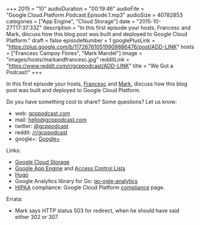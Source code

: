 +++
2015 = "10"
audioDuration = "00:19:46"
audioFile = "Google.Cloud.Platform.Podcast.Episode.1.mp3"
audioSize = 40782853
categories = ["App Engine", "Cloud Storage"]
date = "2015-10-27T17:37:33Z"
description = "In this first episode your hosts, Francesc and Mark, discuss how this blog post was built and deployed to Google Cloud Platform."
draft = false
episodeNumber = 1
googlePlusLink = "https://plus.google.com/b/117267610519909886476/post/ADD-LINK"
hosts = ["Francesc Campoy Flores", "Mark Mandel"]
image = "images/hosts/markandfrancesc.jpg"
redditLink = "https://www.reddit.com/r/gcppodcast/ADD-LINK"
title = "We Got a Podcast!"
+++

In this first episode your hosts,
[Francesc](http://twitter.com/francesc) and
[Mark](http://twitter.com/neurotic),
discuss how this blog post was built and deployed to Google Cloud
Platform.
<!--more-->

Do you have something cool to share? Some questions? Let us know:

- web: [gcppodcast.com](https://gcppodcast.com)
- mail: [hello@gcppodcast.com](mailto:hello@gcppodcast.com)
- twitter: [@gcppodcast](http://twitter.com/gcppodcast.com)
- reddit: [/r/gcppodcast](http://reddit.com/r/gcppodcast)
- google+: [Google+](http://google.com/+gcppodcast)

Links:

-   [Google Cloud
    Storage](https://cloud.google.com/storage/)
-   [Google App
    Engine](https://cloud.google.com/appengine/docs) and
    [Access Control
    Lists](https://cloud.google.com/storage/docs/access-control?hl%3Den)
-   [Hugo](https://gohugo.io/)
-   Google Analytics library for Go:
    [go-ogle-analytics](https://godoc.org/github.com/jpillora/go-ogle-analytics)
-   [HIPAA](http://www.dhcs.ca.gov/formsandpubs/laws/hipaa/Pages/1.00WhatisHIPAA.aspx) compliance:
    Google Cloud Platform
    [compliance](https://cloud.google.com/security/compliance) page.

Errata:

- Mark says HTTP status 503 for redirect, when he should have said either 302 or 307.
